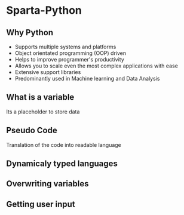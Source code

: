# Sparta-Python

## Why Python

- Supports multiple systems and platforms
- Object orientated programming (OOP) driven
- Helps to improve programmer's productivity
- Allows you to scale even the most complex applications with ease
- Extensive support libraries
- Predominantly used in Machine learning and Data Analysis

## What is a variable

Its a placeholder to store data

## Pseudo Code

Translation of the code into readable language

## Dynamicaly typed languages

## Overwriting variables

## Getting user input
